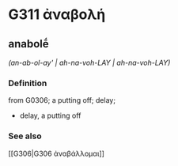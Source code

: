 # G311 ἀναβολή

## anabolḗ

_(an-ab-ol-ay' | ah-na-voh-LAY | ah-na-voh-LAY)_

### Definition

from G0306; a putting off; delay; 

- delay, a putting off

### See also

[[G306|G306 ἀναβάλλομαι]]
